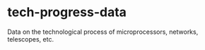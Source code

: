 tech-progress-data
==================

Data on the technological process of microprocessors, networks, telescopes, etc.
